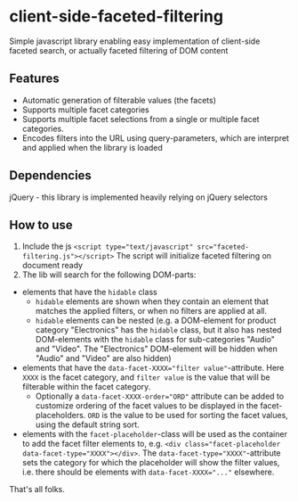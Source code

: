 # client-side-faceted-filtering
Simple javascript library enabling easy implementation of client-side faceted search, or actually faceted filtering of DOM content

## Features
- Automatic generation of filterable values (the facets)
- Supports multiple facet categories
- Supports multiple facet selections from a single or multiple facet categories.
- Encodes filters into the URL using query-parameters, which are interpret and applied when the library is loaded

## Dependencies
jQuery - this library is implemented heavily relying on jQuery selectors

## How to use

1. Include the js
`<script type="text/javascript" src="faceted-filtering.js"></script>`
The script will initialize faceted filtering on document ready
1. The lib will search for the following DOM-parts:
  - elements that have the `hidable` class
    - `hidable` elements are shown when they contain an element that matches the applied filters, or when no filters are applied at all.
    - `hidable` elements can be nested (e.g. a DOM-element for product category "Electronics" has the `hidable` class, but it also has nested DOM-elements with the `hidable` class for sub-categories "Audio" and "Video". The "Electronics" DOM-element will be hidden when "Audio" and "Video" are also hidden)
  - elements that have the `data-facet-XXXX="filter value"`-attribute. Here `XXXX` is the facet category, and `filter value` is the value that will be filterable within the facet category.
    - Optionally a `data-facet-XXXX-order="ORD"` attribute can be added to customize ordering of the facet values to be displayed in the facet-placeholders. `ORD` is the value to be used for sorting the facet values, using the default string sort.
  - elements with the `facet-placeholder`-class will be used as the container to add the facet filter elements to, e.g. `<div class="facet-placeholder data-facet-type="XXXX"></div>`. The `data-facet-type="XXXX"`-attribute sets the category for which the placeholder will show the filter values, i.e. there should be elements with `data-facet-XXXX="..."` elsewhere.
  
That's all folks.

